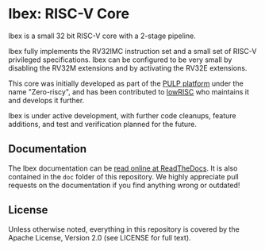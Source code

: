 # Ibex: RISC-V Core

Ibex is a small 32 bit RISC-V core with a 2-stage pipeline.

Ibex fully implements the RV32IMC instruction set and a small set of RISC-V
privileged specifications. Ibex can be configured to be very small by disabling
the RV32M extensions and by activating the RV32E extensions.

This core was initially developed as part of the
[PULP platform](http://pulp.ethz.ch/) under the name "Zero-riscy", and has
been contributed to [lowRISC](https://www.lowrisc.org) who maintains it and
develops it further.

Ibex is under active development, with further code cleanups, feature
additions, and test and verification planned for the future.

## Documentation

The Ibex documentation can be [read online at ReadTheDocs](https://ibex-core.readthedocs.io/en/latest/).
It is also contained in the `doc` folder of this repository.
We highly appreciate pull requests on the documentation if you find anything wrong or outdated!

## License

Unless otherwise noted, everything in this repository is covered by the Apache
License, Version 2.0 (see LICENSE for full text).

